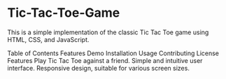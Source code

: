 # Tic-Tac-Toe-Game
 This is a simple implementation of the classic Tic Tac Toe game using HTML, CSS, and JavaScript.

Table of Contents
Features
Demo
Installation
Usage
Contributing
License
Features
Play Tic Tac Toe against a friend.
Simple and intuitive user interface.
Responsive design, suitable for various screen sizes.
